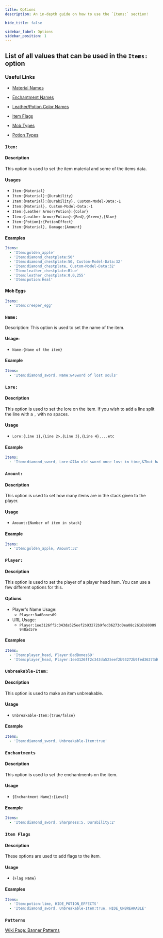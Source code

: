 ```yaml
---
title: Options
description: An in-depth guide on how to use the `Items:` section!

hide_title: false

sidebar_label: Options
sidebar_position: 1
---
```


## List of all values that can be used in the `Items:` option

### Useful Links
* [Material Names](https://jd.papermc.io/paper/1.21.3/org/bukkit/Material.html)

* [Enchantment Names](https://jd.papermc.io/paper/1.21.3/org/bukkit/enchantments/Enchantment.html) 
* [Leather/Potion Color Names](https://jd.papermc.io/paper/1.21.3/org/bukkit/Color.html)
* [Item Flags](https://jd.papermc.io/paper/1.21.3/org/bukkit/inventory/ItemFlag.html)
* [Mob Types](https://jd.papermc.io/paper/1.21.3/org/bukkit/entity/EntityType.html)
* [Potion Types](https://jd.papermc.io/paper/1.21.3/org/bukkit/potion/PotionType.html)

### `Item:`
#### Description
This option is used to set the item material and some of the items data.

#### Usages
- `Item:{Material}`
- `Item:{Material}:{Durability}`
- `Item:{Material}:{Durability}, Custom-Model-Data:-1`
- `Item:{Material}, Custom-Model-Data:-1`
- `Item:{Leather Armor/Potion}:{Color}`
- `Item:{Leather Armor/Potion}:{Red},{Green},{Blue}`
- `Item:{Potion}:{PotionEffect}`
- `Item:{Material}, Damage:{Amount}`

#### Examples
```yaml
Items:
  - 'Item:golden_apple'
  - 'Item:diamond_chestplate:50'
  - 'Item:diamond_chestplate:50, Custom-Model-Data:32'
  - 'Item:diamond_chestplate, Custom-Model-Data:32'
  - 'Item:leather_chestplate:Blue'
  - 'Item:leather_chestplate:0,0,255'
  - 'Item:potion:Heal'
```

#### Mob Eggs
```yaml
Items:
  - 'Item:creeper_egg'
```

### `Name:`
Description:
This option is used to set the name of the item.

#### Usage:
- `Name:{Name of the item}`

#### Example
```yaml
Items:
  - 'Item:diamond_sword, Name:&4Sword of lost souls'
```

### `Lore:`
#### Description
This option is used to set the lore on the item. If you wish to add a line split the line with a `,` with no spaces. 

#### Usage
- `Lore:{Line 1},{Line 2>,{Line 3},{Line 4},...etc`

#### Example
```yaml
Items:
  - 'Item:diamond_sword, Lore:&7An old sword once lost in time,&7but has now been found and,&7is eager for battle.'
```

### `Amount:`
#### Description
This option is used to set how many items are in the stack given to the player.

#### Usage
- `Amount:{Number of item in stack}`

#### Example
```yaml
Items:
  - 'Item:golden_apple, Amount:32'
```

### `Player:`
#### Description
This option is used to set the player of a player head item. You can use a few different options for this.

#### Options
- Player's Name Usage:
    - `Player:BadBones69`
- URL Usage:
    - `Player:1ee3126ff2c343da525eef2b93272b9fed36273d0ea08c2616b80009948ad57e`

#### Examples
```yaml
Items:
  - 'Item:player_head, Player:BadBones69'
  - 'Item:player_head, Player:1ee3126ff2c343da525eef2b93272b9fed36273d0ea08c2616b80009948ad57e'
```

### `Unbreakable-Item:`
#### Description
This option is used to make an item unbreakable.

#### Usage
- `Unbreakable-Item:{true/false}`

#### Example
```yaml
Items:
  - 'Item:diamond_sword, Unbreakable-Item:true'
```

### `Enchantments`
#### Description
This option is used to set the enchantments on the item.

#### Usage
- `{Enchantment Name}:{Level}`

#### Example
```yaml
Items:
  - 'Item:diamond_sword, Sharpness:5, Durability:2'
```

### `Item Flags`
#### Description
These options are used to add flags to the item.

#### Usage
- `{Flag Name}`

#### Examples
```yaml
Items:
  - 'Item:potion:lime, HIDE_POTION_EFFECTS'
  - 'Item:diamond_sword, Unbreakable-Item:true, HIDE_UNBREAKABLE'
```

### `Patterns`
[Wiki Page: Banner Patterns](items/shields-banners)
